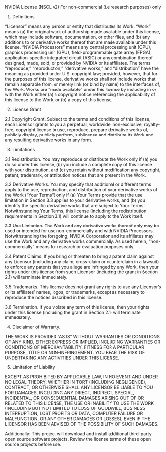 NVIDIA License (NSCL v2) For non-commercial (i.e research purposes) only

1. Definitions

“Licensor” means any person or entity that distributes its Work.
“Work” means (a) the original work of authorship made available under this license, which may include software, documentation, or other files, and (b) any additions to or derivative works  thereof  that are made available under this license.
“NVIDIA Processors” means any central processing unit (CPU), graphics processing unit (GPU), field-programmable gate array (FPGA), application-specific integrated circuit (ASIC) or any combination thereof designed, made, sold, or provided by NVIDIA or its affiliates.
The terms “reproduce,” “reproduction,” “derivative works,” and “distribution” have the meaning as provided under U.S. copyright law; provided, however, that for the purposes of this license, derivative works shall not include works that remain separable from, or merely link (or bind by name) to the interfaces of, the Work.
Works are “made available” under this license by including in or with the Work either (a) a copyright notice referencing the applicability of this license to the Work, or (b) a copy of this license.

2. License Grant

2.1 Copyright Grant. Subject to the terms and conditions of this license, each Licensor grants to you a perpetual, worldwide, non-exclusive, royalty-free, copyright license to use, reproduce, prepare derivative works of, publicly display, publicly perform, sublicense and distribute its Work and any resulting derivative works in any form.

3. Limitations

3.1 Redistribution. You may reproduce or distribute the Work only if (a) you do so under this license, (b) you include a complete copy of this license with your distribution, and (c) you retain without modification any copyright, patent, trademark, or attribution notices that are present in the Work.

3.2 Derivative Works. You may specify that additional or different terms apply to the use, reproduction, and distribution of your derivative works of the Work (“Your Terms”) only if (a) Your Terms provide that the use limitation in Section 3.3 applies to your derivative works, and (b) you identify the specific derivative works that are subject to Your Terms. Notwithstanding Your Terms, this license (including the redistribution requirements in Section 3.1) will continue to apply to the Work itself.

3.3 Use Limitation. The Work and any derivative works thereof only may be used or intended for use non-commercially and with NVIDIA Processors. Notwithstanding the foregoing, NVIDIA Corporation and its affiliates may use the Work and any derivative works commercially. As used herein, “non-commercially” means for research or evaluation purposes only.

3.4 Patent Claims. If you bring or threaten to bring a patent claim against any Licensor (including any claim, cross-claim or counterclaim in a lawsuit) to enforce any patents that you allege are infringed by any Work, then your rights under this license from such Licensor (including the grant in Section 2.1) will terminate immediately.

3.5 Trademarks. This license does not grant any rights to use any Licensor’s or its affiliates’ names, logos, or trademarks, except as necessary to reproduce the notices described in this license.

3.6 Termination. If you violate any term of this license, then your rights under this license (including the grant in Section 2.1) will terminate immediately.

4. Disclaimer of Warranty.

THE WORK IS PROVIDED “AS IS” WITHOUT WARRANTIES OR CONDITIONS OF ANY KIND, EITHER EXPRESS OR IMPLIED, INCLUDING WARRANTIES OR CONDITIONS OF 
MERCHANTABILITY, FITNESS FOR A PARTICULAR PURPOSE, TITLE OR NON-INFRINGEMENT. YOU BEAR THE RISK OF UNDERTAKING ANY ACTIVITIES UNDER THIS LICENSE. 

5. Limitation of Liability.

EXCEPT AS PROHIBITED BY APPLICABLE LAW, IN NO EVENT AND UNDER NO LEGAL THEORY, WHETHER IN TORT (INCLUDING NEGLIGENCE), CONTRACT, OR OTHERWISE SHALL ANY LICENSOR BE LIABLE TO YOU FOR DAMAGES, INCLUDING ANY DIRECT, INDIRECT, SPECIAL, INCIDENTAL, OR CONSEQUENTIAL DAMAGES ARISING OUT OF OR RELATED TO THIS LICENSE, THE USE OR INABILITY TO USE THE WORK (INCLUDING BUT NOT LIMITED TO LOSS OF GOODWILL, BUSINESS INTERRUPTION, LOST PROFITS OR DATA, COMPUTER FAILURE OR MALFUNCTION, OR ANY OTHER DAMAGES OR LOSSES), EVEN IF THE LICENSOR HAS BEEN ADVISED OF THE POSSIBILITY OF SUCH DAMAGES.






Additionally: This project will download and install additional third-party open source software projects. Review the license terms of these open source projects before use.
